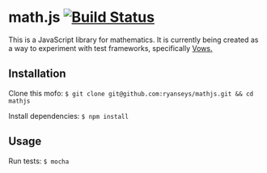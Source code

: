 math.js [![Build Status](https://travis-ci.org/ryanseys/mathjs.png?branch=master)](https://travis-ci.org/ryanseys/mathjs)
=======
This is a JavaScript library for mathematics. It is currently being created as a way to experiment with test frameworks, specifically [Vows.](http://vowsjs.org/)

## Installation

Clone this mofo: `$ git clone git@github.com:ryanseys/mathjs.git && cd mathjs`

Install dependencies: `$ npm install`

## Usage
Run tests: `$ mocha`
